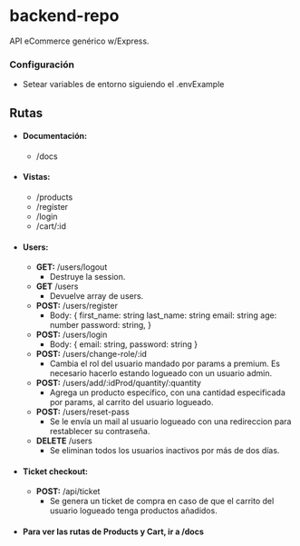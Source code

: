# backend-repo
API eCommerce genérico w/Express.

### Configuración
- Setear variables de entorno siguiendo el .envExample

## Rutas
- #### Documentación:
    - /docs
- #### Vistas:
    - /products
    - /register
    - /login
    - /cart/:id
- #### Users:
    - **GET:**  /users/logout
        - Destruye la session.
    - **GET**  /users 
        - Devuelve array de users. 
    - **POST:**  /users/register 
        - Body: {
            first_name: string
            last_name: string
            email: string
            age: number
            password: string,
        }
    - **POST:**  /users/login
        - Body: {
            email: string,
            password: string
        }
    - **POST:**  /users/change-role/:id
        - Cambia el rol del usuario mandado por params a premium. Es necesario hacerlo estando logueado con un usuario admin.
    - **POST:**  /users/add/:idProd/quantity/:quantity
        - Agrega un producto específico, con una cantidad especificada por params, al carrito del usuario logueado.
    - **POST:**  /users/reset-pass
        - Se le envía un mail al usuario logueado con una redireccion para restablecer su contraseña.
    - **DELETE**  /users
        - Se eliminan todos los usuarios inactivos por más de dos días.
- #### Ticket checkout:
    - **POST:** /api/ticket
        - Se genera un ticket de compra en caso de que el carrito del usuario logueado tenga productos añadidos.
- #### Para ver las rutas de Products y Cart, ir a /docs
